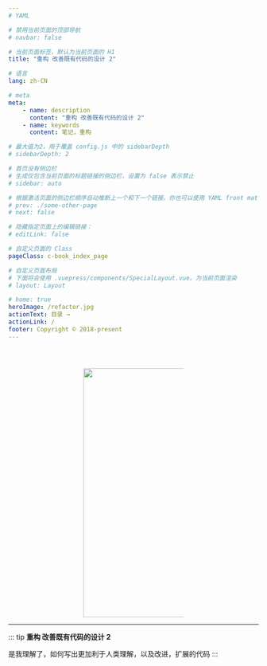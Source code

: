```yaml
---
# YAML

# 禁用当前页面的顶部导航
# navbar: false

# 当前页面标签，默认为当前页面的 H1
title: "重构 改善既有代码的设计 2"

# 语言
lang: zh-CN

# meta
meta:
    - name: description
      content: "重构 改善既有代码的设计 2"
    - name: keywords
      content: 笔记，重构

# 最大值为2，用于覆盖 config.js 中的 sidebarDepth
# sidebarDepth: 2

# 首页没有侧边栏
# 生成仅包含当前页面的标题链接的侧边栏，设置为 false 表示禁止
# sidebar: auto

# 根据激活页面的侧边栏顺序自动推断上一个和下一个链接。你也可以使用 YAML front matter 来显式覆盖或禁用它们：
# prev: ./some-other-page
# next: false

# 隐藏指定页面上的编辑链接：
# editLink: false

# 自定义页面的 Class
pageClass: c-book_index_page

# 自定义页面布局
# 下面将会使用 .vuepress/components/SpecialLayout.vue。为当前页面渲染
# layout: Layout

# home: true
heroImage: /refactor.jpg
actionText: 目录 →
actionLink: /
footer: Copyright © 2018-present
---
```


<div style="text-align: center; padding-top: 2.6rem" >
<img src=../.vuepress/dist/refactor.jpg style="width:500px; max-width: 40%; ">
</div>

---

::: tip
**重构 改善既有代码的设计 2**

是我理解了，如何写出更加利于人类理解，以及改进，扩展的代码
:::

